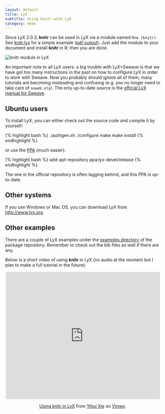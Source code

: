 ```yaml
---
layout: default
title: LyX
subtitle: Using knitr with LyX
category: demo
---
```


Since LyX 2.0.3, **knitr** can be used in LyX via a module named `Rnw (knitr)`. See [knitr.lyx](https://github.com/yihui/lyx/raw/master/examples/knitr.lyx) for a simple example ([pdf output](https://github.com/downloads/yihui/lyx/knitr.pdf)). Just add the module to your document and install **knitr** in R; then you are done.

![knitr module in LyX](http://i.imgur.com/jEKSh.png)

An important note to all LyX users: a big trouble with LyX+Sweave is that we have got too many instructions in the past on how to configure LyX in order to work with Sweave. Now you probably should ignore all of them; many tutorials are becoming misleading and confusing (e.g. you no longer need to take care of `noweb.sty`). The only up-to-date source is the [official LyX manual for Sweave](https://github.com/downloads/yihui/lyx/sweave.pdf).

## Ubuntu users

To install LyX, you can either check out the source code and compile it by yourself:

{% highlight bash %}
./authgen.sh
./configure
make
make install
{% endhighlight %}

or use the [PPA](https://launchpad.net/~lyx-devel/+archive/release) (much easier):

{% highlight bash %}
add-apt-repository ppa:lyx-devel/release
{% endhighlight %}

The one in the official repository is often lagging behind, and this PPA is up-to-date.

## Other systems

If you use Windows or Mac OS, you can download LyX from <http://www.lyx.org>.

## Other examples

There are a couple of LyX examples under the [examples directory](https://github.com/yihui/knitr/tree/master/inst/examples) of the package repository. Remember to check out the bib files as well if there are any.

Below is a short video of using **knitr** in LyX (no audio at the moment but I plan to make a full tutorial in the future):

<div style="text-align: center;"><iframe src="http://player.vimeo.com/video/32948939?title=0&amp;byline=0&amp;portrait=0" width="501" height="413" frameborder="0" webkitAllowFullScreen mozallowfullscreen allowFullScreen></iframe><p><a href="http://vimeo.com/32948939">Using knitr in LyX</a> from <a href="http://vimeo.com/yihui">Yihui Xie</a> on <a href="http://vimeo.com">Vimeo</a>.</p></div>
